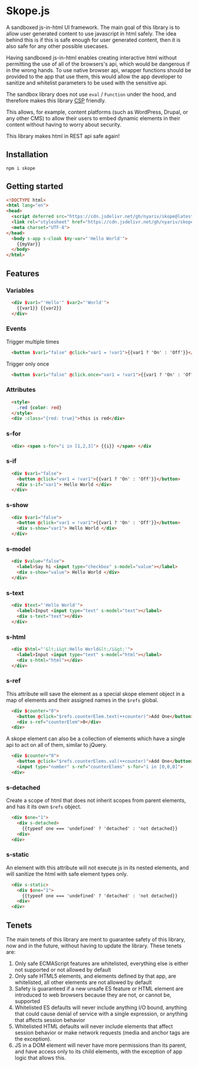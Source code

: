 # Skope.js

A sandboxed js-in-html UI framework. The main goal of this library is to allow user generated content to use javascript in html safely. The idea behind this is if this is safe enough for user generated content, then it is also safe for any other possible usecases.

Having sandboxed js-in-html enables creating interactive html without permitting the use of all of the browsers's api, which would be dangerous if in the wrong hands. To use native browser api, wrapper functions should be provided to the app that use them, this would allow the app developer to sanitize and whitelist parameters to be used with the sensitive api.

The sandbox library does not use `eval` / `Function` under the hood, and therefore makes this library [CSP](https://developer.mozilla.org/en-US/docs/Web/HTTP/CSP) friendly.

This allows, for example, content platforms (such as WordPress, Drupal, or any other CMS) to allow their users to embed dynamic elements in their content without having to worry about security.

This library makes html in REST api safe again!

## Installation

```
npm i skope
```

## Getting started

```html
<!DOCTYPE html>
<html lang="en">
<head>
  <script deferred src="https://cdn.jsdelivr.net/gh/nyariv/skope@latest/dist/defaultInit.js" type="module"></script>
  <link rel="stylesheet" href="https://cdn.jsdelivr.net/gh/nyariv/skope@latest/dist/skopejs.css">
  <meta charset="UTF-8">
</head>
  <body s-app s-cloak $my-var="'Hello World'">
    {{myVar}}
  </body>
</html>
```

## Features
### Variables

```html
  <div $var1="'Hello'" $var2="'World'">
    {{var1}} {{var2}}
  </div>
```

### Events

Trigger multiple times

```html
  <button $var1="false" @click="var1 = !var1">{{var1 ? 'On' : 'Off'}}</button>
```

Trigger only once

```html
  <button $var1="false" @click.once="var1 = !var1">{{var1 ? 'On' : 'Off'}}</button>
```

### Attributes

```html
  <style>
    .red {color: red}
  </style>
  <div :class="{red: true}">this is red</div>
```

### s-for

```html
  <div> <span s-for="i in [1,2,3]"> {{i}} </span> </div
```

### s-if

```html
  <div $var1="false">
    <button @click="var1 = !var1">{{var1 ? 'On' : 'Off'}}</button>
    <div s-if="var1"> Hello World </div>
  </div>
```

### s-show

```html
  <div $var1="false">
    <button @click="var1 = !var1">{{var1 ? 'On' : 'Off'}}</button>
    <div s-show="var1"> Hello World </div>
  </div>
```

### s-model

```html
  <div $value="false">
    <label>Say hi <input type="checkbox" s-model="value"></label>
    <div s-show="value"> Hello World </div>
  </div>
```

### s-text

```html
  <div $text="'Hello World'">
    <label>Input <input type="text" s-model="text"></label>
    <div s-text="text"></div>
  </div>
```
### s-html

```html
  <div $html="'&lt;i&gt;Hello World&lt;/i&gt;'">
    <label>Input <input type="text" s-model="html"></label>
    <div s-html="html"></div>
  </div>
```

### s-ref

This attribute will save the element as a special skope element object in a map of elements and their assigned names in the `$refs` global.

```html
  <div $counter="0">
    <button @click="$refs.counterElem.text(++counter)">Add One</button>
    <div s-ref="counterElem">0</div>
  <div>
```

A skope element can also be a collection of elements which have a single api to act on all of them, similar to jQuery.

```html
  <div $counter="0">
    <button @click="$refs.counterElems.val(++counter)">Add One</button>
    <input type="number" s-ref="counterElems" s-for="i in [0,0,0]">
  <div>
```

### s-detached

Create a scope of html that does not inherit scopes from parent elements, and has it its own `$refs` object.

```html
  <div $one="1">
    <div s-detached>
      {{typeof one === 'undefined' ? 'detached' : 'not detached}}
    <div>
  <div>
```

### s-static

An element with this attribute will not execute js in its nested elements, and will sanitize the html with safe element types only.

```html
  <div s-static>
    <div $one="1">
      {{typeof one === 'undefined' ? 'detached' : 'not detached}}
    <div>
  <div>
```


## Tenets

The main tenets of this library are ment to guarantee safety of this library, now and in the future, without having to update the library. These tenets are:

1) Only safe ECMAScript features are whitelisted, everything else is either not supported or not allowed by default
2) Only safe HTML5 elements, and elements defined by that app, are whitelisted, all other elements are not allowed by default
3) Safety is guaranteed if a new unsafe ES feature or HTML element are introduced to web browsers because they are not, or cannot be, supported
4) Whitelisted ES defaults will never include anything I/O bound, anything that could cause denial of service with a single expression, or anything that affects session behavior
5) Whitelisted HTML defaults will never include elements that affect session behavior or make network requests (media and anchor tags are the exception).
6) JS in a DOM element will never have more permissions than its parent, and have access only to its child elements, with the exception of app logic that allows this.
